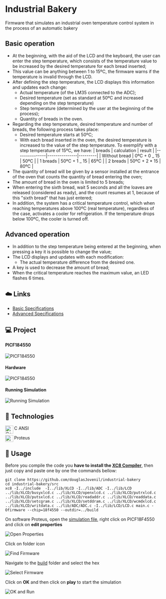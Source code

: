 # Industrial Bakery

Firmware that simulates an industrial oven temperature control system in the process of an automatic bakery

## Basic operation

- At the beginning, with the aid of the LCD and the keyboard, the user can enter the step temperature, which consists of the temperature value to be increased by the desired temperature for each bread inserted;
- This value can be anything between 1 to 15ºC, the firmware warns if the temperature is invalid through the LCD.
- After defining the step temperature, the LCD displays this information and updates each change:
  - Actual temperature (of the LM35 connected to the ADC);
  - Desired temperature (set as standard at 50ºC and increased depending on the step temperature)
  - Step temperature (determined by the user at the beginning of the process);
  - Quantity of breads in the oven.
- Regarding the step temperature, desired temperature and number of breads, the following process takes place:
  - Desired temperature starts at 50ºC;
  - With each bread inserted in the oven, the desired temperature is increased to the value of the step temperature. To exemplify with a step temperature of 15ºC, we have:
    | breads | calculation | result |
    |---------------|---------------|---------|
    | Without bread | 0ºC + 0 _ 15 | 50ºC |
    | 1 breads | 50ºC + 1 _ 15 | 65ºC |
    | 2 breads | 50ºC + 2 \* 15 | 80ºC |
- The quantity of bread will be given by a sensor installed at the entrance of the oven that counts the quantity of bread entering the oven;
- The amount of bread in the oven is limited to 5 breads;
- When entering the sixth bread, wait 5 seconds and all the loaves are released (considered as ready), and the count resumes at 1, because of this "sixth bread" that has just entered;
- In addition, the system has a critical temperature control, which when reaching temperatures above 100ºC (real temperature), regardless of the case, activates a cooler for refrigeration. If the temperature drops below 100ºC, the cooler is turned off.

## Advanced operation

- In addition to the step temperature being entered at the beginning, when pressing a key it is possible to change the value;
- The LCD displays and updates with each modification:
  - The actual temperature difference from the desired one.
- A key is used to decrease the amount of bread;
- When the critical temperature reaches the maximum value, an LED flashes 6 times.

## ☁️ Links

- [Basic Specifications](docs/pdf/basic_specifications.pdf)
- [Advanced Specifications](docs/pdf/advanced_specifications.pdf)

## 💻 Project

#### PICF184550

![PICF184550](docs/images/00_pic18f4550.gif)

#### Hardware

![PICF184550](docs/images/02_hardware.png)

#### Running Simulation

![Running Simulation](docs/images/03_running_simulation.png)

## 🚀 Technologies

<img align="left" alt="C++" width="26px" src="docs/images/01_C.png" /> C ANSI

<img align="left" alt="Proteus" width="26px" height="22px" src="https://www.labcenter.com/images/logo.png" /> Proteus

## 🏃 Usage

Before you compile the code you **have to install the [XC8 Compiler](http://www.microchip.com/mplabxc8windows)**, then just copy and paste one by one the commands bellow:

```
git clone https://github.com/douglasJovenil/industrial-bakery
cd industrial-bakery/src
xc8 -I../include  -I../lib/XLCD -I../lib/ADC -I../lib/LCD ../lib/XLCD/busyxlcd.c ../lib/XLCD/openxlcd.c ../lib/XLCD/putrxlcd.c ../lib/XLCD/putsxlcd.c ../lib/XLCD/readaddr.c ../lib/XLCD/readdata.c ../lib/XLCD/setcgram.c ../lib/XLCD/setddram.c ../lib/XLCD/wcmdxlcd.c ../lib/XLCD/writdata.c ../lib/ADC/ADC.c -I../lib/LCD/LCD.c main.c -Ofirmware --chip=18f4550 --outdir=../build
```

On software Proteus, open the [simulation file](hardware/hardware.pdsprj), right click on PICF18F4550 and click on **edit properties**

![Open Properties](docs/images/06_open_properties.png)

Click on folder icon

![Find Firmware](docs/images/07_find_firmware.png)

Navigate to the [build](build) folder and select the hex

![Select Firmware](docs/images/08_select_firmware.png)

Click on **OK** and then click on **play** to start the simulation

![OK and Run](docs/images/09_ok_and_run.png)
